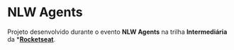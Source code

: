 # NLW Agents

Projeto desenvolvido durante o evento **NLW Agents** na trilha **Intermediária** da *[**Rocketseat**](https://www.rocketseat.com.br/).
